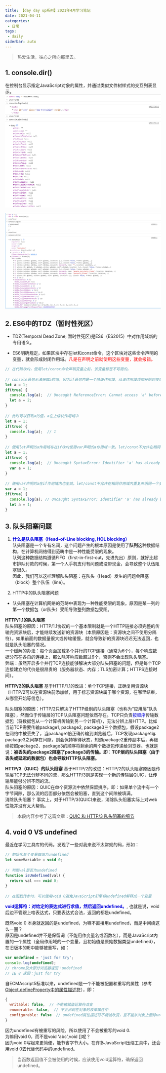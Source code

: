 ```yaml
---
title: 【day day up系列】2021年4月学习笔记
date: 2021-04-11
categories:
 - 日常
tags:
 - daily
siderbar: auto
---
```


> 热爱生活，往心之所向那里去。

## 1. console.dir()
在控制台显示指定JavaScript对象的属性，并通过类似文件树样式的交互列表显示。
![](../images/daily-006.png)

![](../images/daily-007.png)

## 2. ES6中的TDZ（暂时性死区）
- TDZ(Temporal Dead Zone, 暂时性死区)是ES6（ES2015）中对作用域新的专用语义。

- ES6明确规定，如果区块中存在let和const命令，这个区块对这些命令声明的变量，就会形成封闭作用域。<font color="#ff0000">凡是在声明之前就使用这些变量，就会报错。</font>

```js
// 在代码块内，使用let/const命令声明变量之前，该变量都是不可用的。

// console语句无法获取a的值，因为if语句内是一个块级作用域，从该作用域顶部开始到使用let声明a之前，a都不可用。
let a = 1;
if(true) {
  console.log(a);  // Uncaught ReferenceError: Cannot access 'a' before initialization
  let a = 2;   
}

// 此时可以获取a的值，a在上级块作用域中
let a = 1;
if(true) {
  console.log(a);  // 1 
}

// 使用let声明的a作用域与在if块内使用var声明的a作用域一致。let/const不允许在相同作用域内重复声明同一个变量。
let a = 1;
if(true) {
  console.log(a);  // Uncaught SyntaxError: Identifier 'a' has already been declared
  var a = 1;
}

// 使用var声明的a在if作用域内也生效。let/const不允许在相同作用域内重复声明同一个变量。
var a = 1;
if(true) {
  console.log(a); // Uncaught SyntaxError: Identifier 'a' has already been declared
  let a = 1;
}
```
## 3. 队头阻塞问题
 1. **<font color="#0000dd">什么是队头阻塞（Head-of-Line blocking, HOL blocking）</font>**  
 队头阻塞是一个专有名词，这个问题产生的根本原因是使用了**队列**这种数据结构，在计算机网络得到范畴中是一种性能受限的现象。  
 队列这种数据结构遵循FIFO（first-in-first-out，先进先出）原则，就好比超市排队付款的时候，第一个人手机支付有问题或没带现金，会导致整个队伍阻塞很久。  
 因此，我们可以这样理解队头阻塞：在队头（Head）发生的问题会阻塞（block）整个队伍（line）。
 
 2. HTTP中的队头阻塞问题
 - 队头阻塞在计算机网络的范畴中表现为一种性能受限的现象。原因是某一列的第一个数据包（or队头）受阻导致整列数据包受阻。 

 **HTTP/1.1的队头阻塞**  
队头阻塞的原因：HTTP/1.1协议的一个基本限制就是一个HTTP链接必须完整的传输完资源块后，才能继续发送新的资源块（本质原因是：资源块之间不使用分隔符）。如果前面的数据量很大或传输缓慢，就会导致新的资源块迟迟无法返回，也就是队头阻塞的情况。    
一个缓解的办法：每个页面加载多个并行的TCP连接（通常为6个），每个响应数据分布在各自的连接上，那么除非响应数超过6个，否则不会出现队头阻塞。  
弊端：虽然开启多个并行TCP连接能够解决大部分队头阻塞的问题，但是每个TCP连接建立的代价是很昂贵的（服务器状态、内存；TLS加密计算；HTTPS连接时间）。

**HTTP/2的队头阻塞**
 基于HTTP/1.1的改进：单个TCP连接，正确复用资源块（HTTP/2可以在资源块前添加帧，用于标志资源块属于哪个资源，在哪里结束，从哪里开始等信息）。  

 队头阻塞的原因：HTTP/2只解决了HTTP级别的队头阻塞（也称为“应用层”队头阻塞），然而位于传输层的TCP队头阻塞问题依然存在。TCP只负责<font color="#0000dd">按顺序</font>传输数据包（将数据包从一个计算机传输到另一个计算机），无法分辨上层HTTP。比如当前TCP需要传输package1, package2, package3三个数据包，假设package2在网络中被丢失了，当package1倍正确传输到浏览器后，TCP发现package1与package3之间存在间隙，则会保持等待状态，知道package2重传副本后，再继续按照package2、package3的顺序将剩余的两个数据包传递给浏览器。也就是说：**被丢失的package2阻塞了package3的传输。即：TCP层的队头阻塞（由于丢失或延迟的数据包）也会导致HTTP队头阻塞。**  

 **HTTP/3（QUIC）的队头阻塞**
 基于HTTP/2的改进：HTTP/2的队头阻塞原因是传输层TCP无法分辨不同的流，那么HTTP/3则是实现一个新的传输层QUIC，让传输层能够分辨不同的流。  
 队头阻塞的原因：QUIC在单个资源流中依然保留排序。即：如果单个流中有一个字节间隙，那么流的后面部分依然会被阻塞，直到这个间隙被填满。  
 消除队头阻塞？ 事实上，对于HTTP/3(QUIC)来说，消除队头阻塞实际上对web性能并没有太大帮助。

 > 本段内容参考了这篇文章：[QUIC 和 HTTP/3 队头阻塞的细节](https://github.com/rmarx/holblocking-blogpost/blob/master/README_CN.md)

## 4. void 0 VS undefined
最近在学习工具库的代码，发现了一些对我来说不太常规的码，形如：
```js
// 初始化某个变量取值为undefined
let someVariable = void 0; 

// 判断val是否为undefined
function isUndefined(val) {
  return val === void 0;
}

// 在函数传参时，可以使用void 0避免JavaScript引擎将undefined解释成一个变量
```
**<font color="#0000dd">void运算符：对给定的表达式进行求值，然后返回undefined。</font>**, 也就是说，void后边不管跟上啥表达式，只要表达式合法，返回的都是undefined。  

既然void 0 本身就返回的是undefined，为嘛不直接用undefined，而是中间绕这么一圈？  
原因是undefined并不是保留词（不能用作变量名或函数名），而是JavaScript内置的一个属性（全局作用域的一个变量，且初始值是原始数据类型undefined），在旧版本的IE中能够被重写，如：
```js
var undefined = 'just for try';
console.log(undefined); 
// chrome及大部分浏览器返回：undefined
// IE 8 返回：just for try
```
自ECMAscript5标准以来，undefined是一个不能被配置和重写的属性（参考[Object.defineProperty中的属性描述符](https://developer.mozilla.org/zh-CN/docs/Web/JavaScript/Reference/Global_Objects/Object/defineProperty)），即：
```js
{
  writable: false,  // 不能被赋值运算符改变
  enumerable: false,  // 不会出现在对象的枚举属性中
  configurable: false  // undefined属性描述符不能被改变，且不能从对象上删除undefined属性
}
```
因为undefined有被重写的风险，所以使用了不会被重写的void 0.  
为嘛用void 0，而不是void 'abc',void []呢？   
因为void 0写起来更简便，能节省字节大小。在许多JavaScript压缩工具中，还会用void 0去代替代码中的undefined。

> 当函数返回值不会被使用的时候，应该使用void运算符，确保返回undefined。
